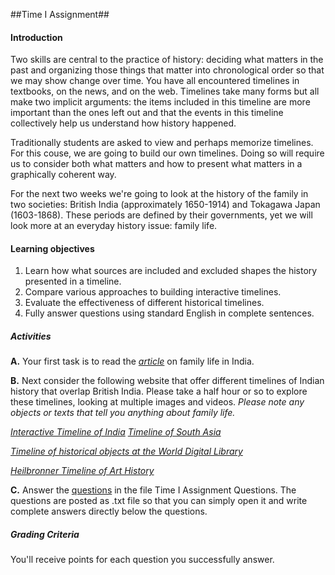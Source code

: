 ##Time I Assignment## 

#### Introduction ####

Two skills are central to the practice of history: deciding what matters
in the past and organizing those things that matter into chronological
order so that we may show change over time. You have all encountered
timelines in textbooks, on the news, and on the web. Timelines take many
forms but all make two implicit arguments: the items included in this
timeline are more important than the ones left out and that the events
in this timeline collectively help us understand how history happened.

Traditionally students are asked to view and perhaps memorize timelines.
For this couse, we are going to build our own timelines. Doing so will
require us to consider both what matters and how to present what matters
in a graphically coherent way.

For the next two weeks we're going to look at the history of the family
in two societies: British India (approximately 1650-1914) and Tokagawa
Japan (1603-1868). These periods are defined by their governments, yet
we will look more at an everyday history issue: family life.

#### Learning objectives

1. Learn how what sources are included and excluded shapes the history presented in a timeline. 
2. Compare various approaches to building interactive timelines. 
3. Evaluate the effectiveness of different historical timelines. 
4. Fully answer questions using standard English in complete sentences. 

##### Activities

**A.** Your first task is to read the
[*article*](http://dailylife2.abc-clio.com.ndcproxy.mnpals.net/Search/Display/1426946?terms=mughal&webSiteCode=SLN_DLTH_AC&returnToPage=/Search/Display/1426946?terms=mughal&token=EFF36E56F9080105EAE1FFBD32B3507A&casError=False)
on family life in India.

**B.** Next consider the following website that offer different
timelines of Indian history that overlap British India. Please take a
half hour or so to explore these timelines, looking at multiple images
and videos. *Please note any objects or texts that tell you anything
about *family life.**

[*Interactive Timeline of India*](http://www.pbs.org/thestoryofindia/timeline/5/)
[*Timeline of South Asia*](http://afe.easia.columbia.edu/timelines/southasia_timeline.htm) 

[*Timeline of historical objects at the World Digital Library*](http://www.wdl.org/en/time/)

[*Heilbronner Timeline of Art History*](http://www.metmuseum.org/toah/ht/?period=09&region=ssa) 

**C.** Answer the [questions](http://jacknorton.org/timelines-i-assignment-questions/) in the file Time I Assignment Questions. The questions are posted as .txt file so that you can simply open it and write complete answers directly below the questions. 

##### Grading Criteria

You'll receive points for each question you successfully answer. 


